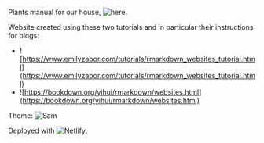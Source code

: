 Plants manual for our house, ![here](https://gaia-javi-plants.netlify.com).

Website created using these two tutorials and in particular their instructions for blogs:
* ![https://www.emilyzabor.com/tutorials/rmarkdown_websites_tutorial.html](https://www.emilyzabor.com/tutorials/rmarkdown_websites_tutorial.html)
* ![https://bookdown.org/yihui/rmarkdown/websites.html](https://bookdown.org/yihui/rmarkdown/websites.html)

Theme: ![Sam](https://themes.gohugo.io/hugo-theme-sam/)

Deployed with ![Netlify](https://netlify.com).

